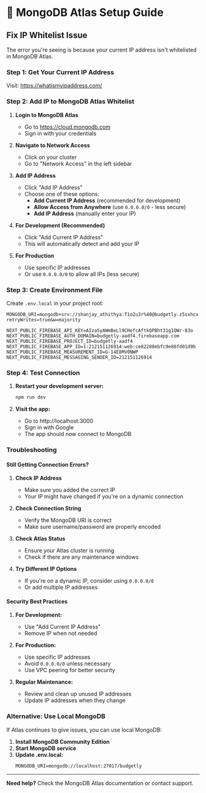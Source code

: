 # 🔧 MongoDB Atlas Setup Guide

## Fix IP Whitelist Issue

The error you're seeing is because your current IP address isn't whitelisted in MongoDB Atlas.

### Step 1: Get Your Current IP Address

Visit: https://whatismyipaddress.com/

### Step 2: Add IP to MongoDB Atlas Whitelist

1. **Login to MongoDB Atlas**
   - Go to https://cloud.mongodb.com
   - Sign in with your credentials

2. **Navigate to Network Access**
   - Click on your cluster
   - Go to "Network Access" in the left sidebar

3. **Add IP Address**
   - Click "Add IP Address"
   - Choose one of these options:
     - **Add Current IP Address** (recommended for development)
     - **Allow Access from Anywhere** (use `0.0.0.0/0` - less secure)
     - **Add IP Address** (manually enter your IP)

4. **For Development (Recommended)**
   - Click "Add Current IP Address"
   - This will automatically detect and add your IP

5. **For Production**
   - Use specific IP addresses
   - Or use `0.0.0.0/0` to allow all IPs (less secure)

### Step 3: Create Environment File

Create `.env.local` in your project root:

```env
MONGODB_URI=mongodb+srv://shanjay_athithya:T1o2u3r%40@budgetly.z5sxhcx.mongodb.net/budgetly?retryWrites=true&w=majority

NEXT_PUBLIC_FIREBASE_API_KEY=AIzaSyAWmBeLl9CHefcAftkQPBht31g1OWr-83o
NEXT_PUBLIC_FIREBASE_AUTH_DOMAIN=budgetly-aadf4.firebaseapp.com
NEXT_PUBLIC_FIREBASE_PROJECT_ID=budgetly-aadf4
NEXT_PUBLIC_FIREBASE_APP_ID=1:212151126914:web:ce82288ebfc9e86fd01d9b
NEXT_PUBLIC_FIREBASE_MEASUREMENT_ID=G-14E8MV0NWP
NEXT_PUBLIC_FIREBASE_MESSAGING_SENDER_ID=212151126914
```

### Step 4: Test Connection

1. **Restart your development server:**
   ```bash
   npm run dev
   ```

2. **Visit the app:**
   - Go to http://localhost:3000
   - Sign in with Google
   - The app should now connect to MongoDB

### Troubleshooting

#### Still Getting Connection Errors?

1. **Check IP Address**
   - Make sure you added the correct IP
   - Your IP might have changed if you're on a dynamic connection

2. **Check Connection String**
   - Verify the MongoDB URI is correct
   - Make sure username/password are properly encoded

3. **Check Atlas Status**
   - Ensure your Atlas cluster is running
   - Check if there are any maintenance windows

4. **Try Different IP Options**
   - If you're on a dynamic IP, consider using `0.0.0.0/0`
   - Or add multiple IP addresses

#### Security Best Practices

1. **For Development:**
   - Use "Add Current IP Address"
   - Remove IP when not needed

2. **For Production:**
   - Use specific IP addresses
   - Avoid `0.0.0.0/0` unless necessary
   - Use VPC peering for better security

3. **Regular Maintenance:**
   - Review and clean up unused IP addresses
   - Update IP addresses when they change

### Alternative: Use Local MongoDB

If Atlas continues to give issues, you can use local MongoDB:

1. **Install MongoDB Community Edition**
2. **Start MongoDB service**
3. **Update .env.local:**
   ```env
   MONGODB_URI=mongodb://localhost:27017/budgetly
   ```

---

**Need help?** Check the MongoDB Atlas documentation or contact support. 
